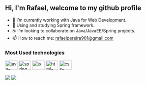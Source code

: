 ## Hi, I'm Rafael, welcome to my github profile

- 🔭 I’m currently working with Java for Web Development.
- 🍃 Using and studying Spring framework.
- ☕ I’m looking to collaborate on Java/JavaEE/Spring projects.
- 📫 How to reach me: rafaelpereira901@gmail.com

### Most Used technologies
<div style="display: inline_block">
  <img align="center" alt="java-svg" height="30" width="40" src="https://cdn.jsdelivr.net/gh/devicons/devicon/icons/java/java-original-wordmark.svg">
  <img align="center" alt="spring.svg" height="30" width="40" src="https://cdn.jsdelivr.net/gh/devicons/devicon/icons/spring/spring-original.svg">
  <img align="center" alt="js"-svg" height="30" width="40" src="https://cdn.jsdelivr.net/gh/devicons/devicon/icons/javascript/javascript-original.svg">
  <img align="center" alt="html-svg" height="30" width="40" src="https://cdn.jsdelivr.net/gh/devicons/devicon/icons/html5/html5-plain-wordmark.svg">
  <img align="center" alt="css-svg" height="30" width="40" src="https://cdn.jsdelivr.net/gh/devicons/devicon/icons/css3/css3-original.svg">
</div>
<br>
<div> 
  <a href = "mailto:rafaelpereira901@gmail.com"><img src="https://img.shields.io/badge/-Gmail-%23333?style=for-the-badge&logo=gmail&logoColor=white" target="_blank"></a>
  <a href="https://www.linkedin.com/in/rafael-pereira-21a3071b2/" target="_blank"><img src="https://img.shields.io/badge/-LinkedIn-%230077B5?style=for-the-badge&logo=linkedin&logoColor=white" target="_blank"></a> 
 
</div>
